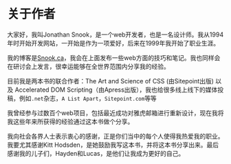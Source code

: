 # 关于作者

大家好，我叫Jonathan Snook，是一个web开发者，也是一名设计师。我从1994年时开始开发网站，一开始是作为一项爱好，后来在1999年我开始了职业生涯。

我的博客是[Snook.ca](http://snook.ca/)，我会在上面发布一些web方面的技巧和笔记。我也同样会在研讨会上发言，很幸运能够在全世界范围内分享我的经验。

目前我是两本书的联合作者：The Art and Science of CSS \(由Sitepoint出版\) 以及 Accelerated DOM Scripting（由Apress出版），我也给很多线上线下的媒体投稿，例如`.net`杂志，`A List Apart`，`Sitepoint.com`等等

我曾经参与过数百个web项目，包括最近成功对雅虎邮箱进行重新设计，现在我将我这些年来所获得的经验通过这本书做个分享。

我向社会各界人士表示衷心的感谢，正是你们当中的每个人使得我热爱我的职业。我要尤其感谢Kitt Hodsden，是她鼓励我写这本书，并将这本书分享出来。最后感谢我的儿子们，Hayden和Lucas，是他们让我成为更好的自己。

